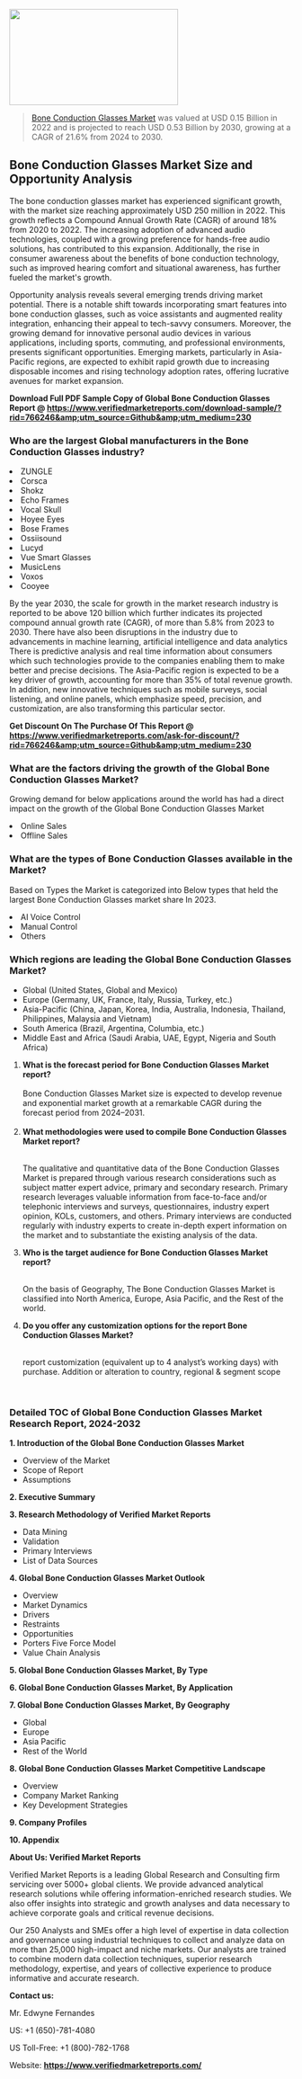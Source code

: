 <img src="https://ffe5etoiles.com/wp-content/uploads/2024/12/MST1-300x171.png" alt="" width="300" height="171" class="alignnone size-medium wp-image-20088" /><blockquote><p><p><a href="https://www.verifiedmarketreports.com/download-sample/?rid=766246&utm_source=Github&utm_medium=230" target="_blank">Bone Conduction Glasses Market</a> was valued at USD 0.15 Billion in 2022 and is projected to reach USD 0.53 Billion by 2030, growing at a CAGR of 21.6% from 2024 to 2030.</p></blockquote><p><h2>Bone Conduction Glasses Market Size and Opportunity Analysis</h2><p>The bone conduction glasses market has experienced significant growth, with the market size reaching approximately USD 250 million in 2022. This growth reflects a Compound Annual Growth Rate (CAGR) of around 18% from 2020 to 2022. The increasing adoption of advanced audio technologies, coupled with a growing preference for hands-free audio solutions, has contributed to this expansion. Additionally, the rise in consumer awareness about the benefits of bone conduction technology, such as improved hearing comfort and situational awareness, has further fueled the market's growth.</p><p>Opportunity analysis reveals several emerging trends driving market potential. There is a notable shift towards incorporating smart features into bone conduction glasses, such as voice assistants and augmented reality integration, enhancing their appeal to tech-savvy consumers. Moreover, the growing demand for innovative personal audio devices in various applications, including sports, commuting, and professional environments, presents significant opportunities. Emerging markets, particularly in Asia-Pacific regions, are expected to exhibit rapid growth due to increasing disposable incomes and rising technology adoption rates, offering lucrative avenues for market expansion.</p></p><p class=""><strong>Download Full PDF Sample Copy of Global Bone Conduction Glasses Report @ <a href="https://www.verifiedmarketreports.com/download-sample/?rid=766246&amp;utm_source=Github&amp;utm_medium=230" target="_blank">https://www.verifiedmarketreports.com/download-sample/?rid=766246&amp;utm_source=Github&amp;utm_medium=230</a></strong></p><h3 id="" class="">Who are the largest Global manufacturers in the Bone Conduction Glasses industry?</h3><p><li>ZUNGLE</li><li> Corsca</li><li> Shokz</li><li> Echo Frames</li><li> Vocal Skull</li><li> Hoyee Eyes</li><li> Bose Frames</li><li> Ossiisound</li><li> Lucyd</li><li> Vue Smart Glasses</li><li> MusicLens</li><li> Voxos</li><li> Cooyee</li></p><div class=""><div class="" dir="" data-message-author-role="" data-message-id="" data-message-model-slug=""><div class=""><div class=""><div class=""><div class="" dir="" data-message-author-role="" data-message-id="" data-message-model-slug=""><div class=""><div class=""><p>By the year 2030, the scale for growth in the market research industry is reported to be above 120 billion which further indicates its projected compound annual growth rate (CAGR), of more than 5.8% from 2023 to 2030. There have also been disruptions in the industry due to advancements in machine learning, artificial intelligence and data analytics There is predictive analysis and real time information about consumers which such technologies provide to the companies enabling them to make better and precise decisions. The Asia-Pacific region is expected to be a key driver of growth, accounting for more than 35% of total revenue growth. In addition, new innovative techniques such as mobile surveys, social listening, and online panels, which emphasize speed, precision, and customization, are also transforming this particular sector.</p><p><strong>Get Discount On The Purchase Of This Report @&nbsp; <a href="https://www.verifiedmarketreports.com/ask-for-discount/?rid=766246&amp;utm_source=Github&amp;utm_medium=230" target="_blank">https://www.verifiedmarketreports.com/ask-for-discount/?rid=766246&amp;utm_source=Github&amp;utm_medium=230</a></strong></p></div></div></div></div></div></div></div></div><h3 id="" class="">What are the factors driving the growth of the Global Bone Conduction Glasses Market?</h3><p id="" class="">Growing demand for below applications around the world has had a direct impact on the growth of the Global Bone Conduction Glasses Market</p><p id="" class=""><li>Online Sales</li><li> Offline Sales</li></p><h3 id="" class="">What are the types of Bone Conduction Glasses available in the Market?</h3><p id="" class="">Based on Types the Market is categorized into Below types that held the largest Bone Conduction Glasses market share In 2023.</p><p id="" class=""><li>AI Voice Control</li><li> Manual Control</li><li> Others</li></p><h3 id="" class="">Which regions are leading the Global Bone Conduction Glasses Market?</h3><ul><li>Global (United States, Global and Mexico)</li><li>Europe (Germany, UK, France, Italy, Russia, Turkey, etc.)</li><li>Asia-Pacific (China, Japan, Korea, India, Australia, Indonesia, Thailand, Philippines, Malaysia and Vietnam)</li><li>South America (Brazil, Argentina, Columbia, etc.)</li><li>Middle East and Africa (Saudi Arabia, UAE, Egypt, Nigeria and South Africa)</li></ul><p><ol><li><strong>What is the forecast period for Bone Conduction Glasses Market report?<br /></strong><br /><span data-sheets-root="1" data-sheets-value="{&quot;1&quot;:2,&quot;2&quot;:&quot;XXXX size is expected to develop revenue and exponential market growth at a remarkable CAGR during the forecast period from 2024&ndash;2030.&quot;}" data-sheets-userformat="{&quot;2&quot;:12674,&quot;4&quot;:{&quot;1&quot;:2,&quot;2&quot;:16776960},&quot;10&quot;:2,&quot;11&quot;:0,&quot;15&quot;:&quot;Arial&quot;,&quot;16&quot;:12}">Bone Conduction Glasses Market size is expected to develop revenue and exponential market growth at a remarkable CAGR during the forecast period from 2024&ndash;2031.</span><br /><br /></li><li><strong>What methodologies were used to compile Bone Conduction Glasses Market report?<br /><br /></strong><p>The qualitative and quantitative data of the&nbsp;Bone Conduction Glasses Market is prepared through various research considerations such as subject matter expert advice, primary and secondary research. Primary research leverages valuable information from face-to-face and/or telephonic interviews and surveys, questionnaires, industry expert opinion, KOLs, customers, and others. Primary interviews are conducted regularly with industry experts to create in-depth expert information on the market and to substantiate the existing analysis of the data.&nbsp;</p></li><li><strong>Who is the target audience for Bone Conduction Glasses Market report?<br /><br /></strong><p>On the basis of Geography, The&nbsp;Bone Conduction Glasses Market is classified into North America, Europe, Asia Pacific, and the Rest of the world.</p></li><li><strong>Do you offer any customization options for the report Bone Conduction Glasses Market?<br /><br /></strong><p>report customization (equivalent up to 4 analyst&rsquo;s working days) with purchase. Addition or alteration to country, regional &amp; segment scope</p><p>&nbsp;</p></li></ol></p><h3 id="" class="">Detailed TOC of Global Bone Conduction Glasses Market Research Report, 2024-2032</h3><p id="" class=""><strong>1. Introduction of the Global Bone Conduction Glasses Market</strong></p><ul><li>Overview of the Market</li><li>Scope of Report</li><li>Assumptions</li></ul><p id="" class=""><strong>2. Executive Summary</strong></p><p id="" class=""><strong>3. Research Methodology of&nbsp;Verified Market Reports</strong></p><ul><li>Data Mining</li><li>Validation</li><li>Primary Interviews</li><li>List of Data Sources</li></ul><p id="" class=""><strong>4. Global Bone Conduction Glasses Market Outlook</strong></p><ul><li>Overview</li><li>Market Dynamics</li><li>Drivers</li><li>Restraints</li><li>Opportunities</li><li>Porters Five Force Model</li><li>Value Chain Analysis</li></ul><p id="" class=""><strong>5. Global Bone Conduction Glasses Market, By&nbsp;Type</strong></p><p id="" class=""><strong>6. Global Bone Conduction Glasses Market, By Application</strong></p><p id="" class=""><strong>7. Global Bone Conduction Glasses Market, By Geography</strong></p><ul><li>Global</li><li>Europe</li><li>Asia Pacific</li><li>Rest of the World</li></ul><p id="" class=""><strong>8. Global Bone Conduction Glasses Market Competitive Landscape</strong></p><ul><li>Overview</li><li>Company Market Ranking</li><li>Key Development Strategies</li></ul><p id="" class=""><strong>9. Company Profiles</strong></p><p id="" class=""><strong>10. Appendix</strong></p><p id="" class=""><strong>About Us: Verified Market Reports</strong></p><p id="" class="">Verified Market Reports is a leading Global Research and Consulting firm servicing over 5000+ global clients. We provide advanced analytical research solutions while offering information-enriched research studies. We also offer insights into strategic and growth analyses and data necessary to achieve corporate goals and critical revenue decisions.</p><p id="" class="">Our 250 Analysts and SMEs offer a high level of expertise in data collection and governance using industrial techniques to collect and analyze data on more than 25,000 high-impact and niche markets. Our analysts are trained to combine modern data collection techniques, superior research methodology, expertise, and years of collective experience to produce informative and accurate research.</p><p id="" class=""><strong>Contact us:</strong></p><p id="" class="">Mr. Edwyne Fernandes</p><p id="" class="">US: +1 (650)-781-4080</p><p id="" class="">US Toll-Free: +1 (800)-782-1768</p><p id="" class="">Website: <a target="" data-test-app-aware-link=""><strong>https://www.verifiedmarketreports.com/</strong></a></p>
